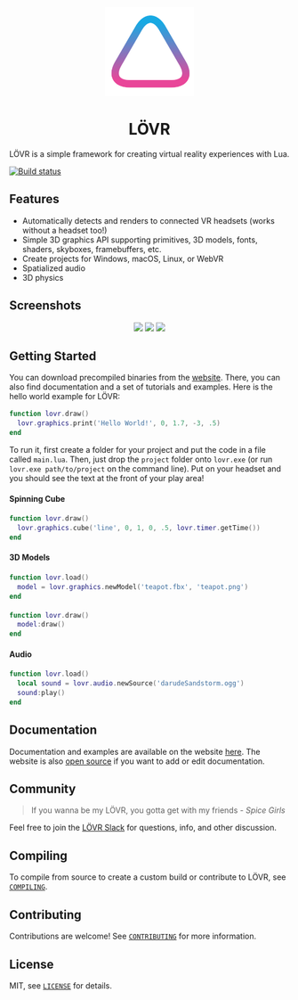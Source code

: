 <p align="center"><a href="http://lovr.org"><img src="src/data/logo.png" width="160"></a></p>

<h1 align="center">LÖVR</h1>

LÖVR is a simple framework for creating virtual reality experiences with Lua.

[![Build status](https://ci.appveyor.com/api/projects/status/alx3kdi35bmxka8c/branch/master?svg=true)](https://ci.appveyor.com/project/bjornbytes/lovr/branch/master)

Features
---

- Automatically detects and renders to connected VR headsets (works without a headset too!)
- Simple 3D graphics API supporting primitives, 3D models, fonts, shaders, skyboxes, framebuffers, etc.
- Create projects for Windows, macOS, Linux, or WebVR
- Spatialized audio
- 3D physics

Screenshots
---

<p align="center">
  <span><img src="http://lovr.org/static/img/wattle.jpg" width="32%"/></span>
  <span><img src="http://lovr.org/static/img/levrage.jpg" width="32%"/></span>
  <span><img src="http://lovr.org/static/img/planets.jpg" width="32%"/></span>
</p>

Getting Started
---

You can download precompiled binaries from the [website](http://lovr.org).  There, you
can also find documentation and a set of tutorials and examples.  Here is the hello world example
for LÖVR:

```lua
function lovr.draw()
  lovr.graphics.print('Hello World!', 0, 1.7, -3, .5)
end
```

To run it, first create a folder for your project and put the code in a file called `main.lua`.
Then, just drop the `project` folder onto `lovr.exe` (or run `lovr.exe path/to/project` on the
command line).  Put on your headset and you should see the text at the front of your play area!

#### Spinning Cube

```lua
function lovr.draw()
  lovr.graphics.cube('line', 0, 1, 0, .5, lovr.timer.getTime())
end
```

#### 3D Models

```lua
function lovr.load()
  model = lovr.graphics.newModel('teapot.fbx', 'teapot.png')
end

function lovr.draw()
  model:draw()
end
```

#### Audio

```lua
function lovr.load()
  local sound = lovr.audio.newSource('darudeSandstorm.ogg')
  sound:play()
end
```

Documentation
---

Documentation and examples are available on the website [here](http://lovr.org/docs).  The website is also [open source](https://github.com/bjornbytes/lovr-docs) if you want to add or edit documentation.

Community
---

> If you wanna be my LÖVR, you gotta get with my friends
> *- Spice Girls*

Feel free to join the [LÖVR Slack](https://join.slack.com/ifyouwannabemylovr/shared_invite/MTc5ODk2MjE0NDM3LTE0OTQxMTIyMDEtMzdhOGVlODFhYg) for questions, info, and other discussion.

Compiling
---

To compile from source to create a custom build or contribute to LÖVR, see
[`COMPILING`](COMPILING.md).

Contributing
---

Contributions are welcome!  See [`CONTRIBUTING`](CONTRIBUTING.md) for more information.

License
---

MIT, see [`LICENSE`](LICENSE) for details.
